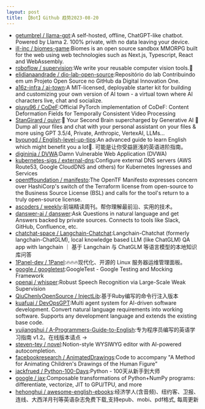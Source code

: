 ```yaml
---
layout: post
title: 【Bot】Github 趋势2023-08-20
---
```


* [getumbrel / llama-gpt](https://github.com/getumbrel/llama-gpt):A self-hosted, offline, ChatGPT-like chatbot. Powered by Llama 2. 100% private, with no data leaving your device.
* [ill-inc / biomes-game](https://github.com/ill-inc/biomes-game):Biomes is an open source sandbox MMORPG built for the web using web technologies such as Next.js, Typescript, React and WebAssembly.
* [roboflow / supervision](https://github.com/roboflow/supervision):We write your reusable computer vision tools.💜
* [elidianaandrade / dio-lab-open-source](https://github.com/elidianaandrade/dio-lab-open-source):Repositório do lab Contribuindo em um Projeto Open Source no GitHub da Digital Innovation One.
* [a16z-infra / ai-town](https://github.com/a16z-infra/ai-town):A MIT-licensed, deployable starter kit for building and customizing your own version of AI town - a virtual town where AI characters live, chat and socialize.
* [qiuyu96 / CoDeF](https://github.com/qiuyu96/CoDeF):Official PyTorch implementation of CoDeF: Content Deformation Fields for Temporally Consistent Video Processing
* [StanGirard / quivr](https://github.com/StanGirard/quivr):🧠 Your Second Brain supercharged by Generative AI 🧠 Dump all your files and chat with your personal assistant on your files & more using GPT 3.5/4, Private, Anthropic, VertexAI, LLMs...
* [byoungd / English-level-up-tips](https://github.com/byoungd/English-level-up-tips):An advanced guide to learn English which might benefit you a lot🎉. 可能是让你受益匪浅的英语进阶指南。
* [digininja / DVWA](https://github.com/digininja/DVWA):Damn Vulnerable Web Application (DVWA)
* [kubernetes-sigs / external-dns](https://github.com/kubernetes-sigs/external-dns):Configure external DNS servers (AWS Route53, Google CloudDNS and others) for Kubernetes Ingresses and Services
* [opentffoundation / manifesto](https://github.com/opentffoundation/manifesto):The OpenTF Manifesto expresses concern over HashiCorp's switch of the Terraform license from open-source to the Business Source License (BSL) and calls for the tool's return to a truly open-source license.
* [ascoders / weekly](https://github.com/ascoders/weekly):前端精读周刊。帮你理解最前沿、实用的技术。
* [danswer-ai / danswer](https://github.com/danswer-ai/danswer):Ask Questions in natural language and get Answers backed by private sources. Connects to tools like Slack, GitHub, Confluence, etc.
* [chatchat-space / Langchain-Chatchat](https://github.com/chatchat-space/Langchain-Chatchat):Langchain-Chatchat (formerly langchain-ChatGLM), local knowledge based LLM (like ChatGLM) QA app with langchain ｜ 基于 Langchain 与 ChatGLM 等语言模型的本地知识库问答
* [1Panel-dev / 1Panel](https://github.com/1Panel-dev/1Panel):🔥🔥🔥现代化、开源的 Linux 服务器运维管理面板。
* [google / googletest](https://github.com/google/googletest):GoogleTest - Google Testing and Mocking Framework
* [openai / whisper](https://github.com/openai/whisper):Robust Speech Recognition via Large-Scale Weak Supervision
* [QiuChenlyOpenSource / InjectLib](https://github.com/QiuChenlyOpenSource/InjectLib):基于Ruby编写的命令行注入版本
* [kuafuai / DevOpsGPT](https://github.com/kuafuai/DevOpsGPT):Multi agent system for AI-driven software development. Convert natural language requirements into working software. Supports any development language and extends the existing base code.
* [yujiangshui / A-Programmers-Guide-to-English](https://github.com/yujiangshui/A-Programmers-Guide-to-English):专为程序员编写的英语学习指南 v1.2。在线版本请点 ->
* [steven-tey / novel](https://github.com/steven-tey/novel):Notion-style WYSIWYG editor with AI-powered autocompletion.
* [facebookresearch / AnimatedDrawings](https://github.com/facebookresearch/AnimatedDrawings):Code to accompany "A Method for Animating Children's Drawings of the Human Figure"
* [jackfrued / Python-100-Days](https://github.com/jackfrued/Python-100-Days):Python - 100天从新手到大师
* [google / jax](https://github.com/google/jax):Composable transformations of Python+NumPy programs: differentiate, vectorize, JIT to GPU/TPU, and more
* [hehonghui / awesome-english-ebooks](https://github.com/hehonghui/awesome-english-ebooks):经济学人(含音频)、纽约客、卫报、连线、大西洋月刊等英语杂志免费下载,支持epub、mobi、pdf格式, 每周更新
